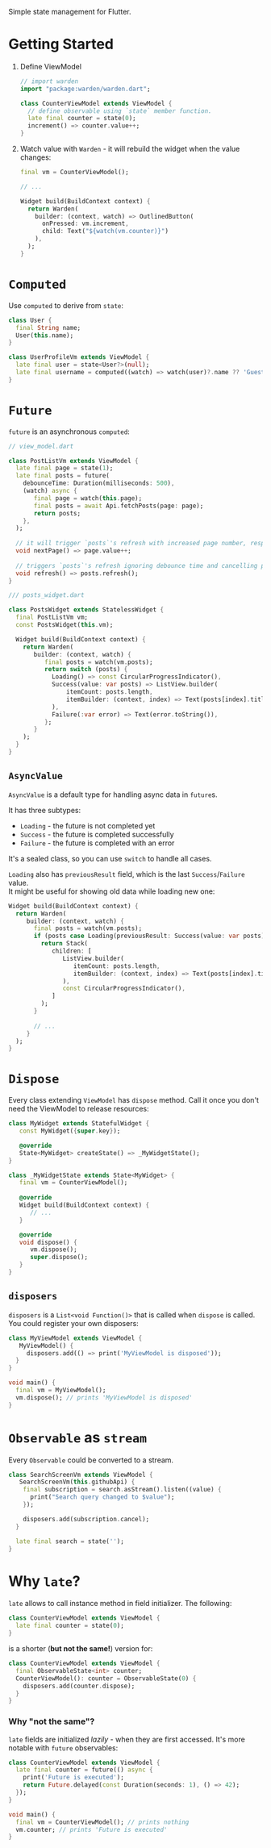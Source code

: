 Simple state management for Flutter.

# Getting Started
1. Define ViewModel
    ```dart
   // import warden 
   import "package:warden/warden.dart"; 
   
    class CounterViewModel extends ViewModel {
      // define observable using `state` member function.
      late final counter = state(0);
      increment() => counter.value++;
    }
    ```
2. Watch value with `Warden` - it will rebuild the widget when the value changes:
    ```dart
   final vm = CounterViewModel();
   
   // ...
   
   Widget build(BuildContext context) {
      return Warden(
        builder: (context, watch) => OutlinedButton(
          onPressed: vm.increment,
          child: Text("${watch(vm.counter)}")
        ),
      );
   }
    ```

# `Computed`
Use `computed` to derive from `state`:

```dart
class User {
  final String name;
  User(this.name);
}

class UserProfileVm extends ViewModel {
  late final user = state<User?>(null);
  late final username = computed((watch) => watch(user)?.name ?? 'Guest');
}
```

# `Future`
`future` is an asynchronous `computed`:
```dart
// view_model.dart

class PostListVm extends ViewModel {
  late final page = state(1);
  late final posts = future(
    debounceTime: Duration(milliseconds: 500),         
    (watch) async {
       final page = watch(this.page);
       final posts = await Api.fetchPosts(page: page);
       return posts;
    },
  );
  
  // it will trigger `posts`'s refresh with increased page number, respecting debounceTime
  void nextPage() => page.value++;
  
  // triggers `posts`'s refresh ignoring debounce time and cancelling previous refresh
  void refresh() => posts.refresh();
}
```
```dart
/// posts_widget.dart

class PostsWidget extends StatelessWidget {
  final PostListVm vm;
  const PostsWidget(this.vm);

  Widget build(BuildContext context) {
    return Warden(
       builder: (context, watch) {
          final posts = watch(vm.posts);
          return switch (posts) {
            Loading() => const CircularProgressIndicator(),
            Success(value: var posts) => ListView.builder(
                itemCount: posts.length,
                itemBuilder: (context, index) => Text(posts[index].title),
            ),
            Failure(:var error) => Text(error.toString()),
          };
       }
    );
  }
}
```
## `AsyncValue`
`AsyncValue` is a default type for handling async data in `future`s.

It has three subtypes:
- `Loading` - the future is not completed yet
- `Success` - the future is completed successfully
- `Failure` - the future is completed with an error

It's a sealed class, so you can use `switch` to handle all cases.

`Loading` also has `previousResult` field, which is the last `Success`/`Failure` value. </br>
It might be useful for showing old data while loading new one:
```dart
Widget build(BuildContext context) {
  return Warden(
     builder: (context, watch) {
       final posts = watch(vm.posts);
       if (posts case Loading(previousResult: Success(value: var posts))) {
         return Stack(
            children: [
               ListView.builder(
                  itemCount: posts.length,
                  itemBuilder: (context, index) => Text(posts[index].title),
               ),
               const CircularProgressIndicator(),
            ]
         );
       }
       
       // ...
     }
  );
}
```


# `Dispose`
Every class extending `ViewModel` has `dispose` method. 
Call it once you don't need the ViewModel to release resources:

```dart
class MyWidget extends StatefulWidget {
   const MyWidget({super.key});

   @override
   State<MyWidget> createState() => _MyWidgetState();
}

class _MyWidgetState extends State<MyWidget> {
   final vm = CounterViewModel();
   
   @override
   Widget build(BuildContext context) {
      // ...
   }

   @override
   void dispose() {
      vm.dispose();
      super.dispose();
   }
}
```

## `disposers`
`disposers` is a `List<void Function()>` that is called when `dispose` is called.
You could register your own disposers:
```dart
class MyViewModel extends ViewModel {
   MyViewModel() {
     disposers.add(() => print('MyViewModel is disposed'));
  }
}

void main() {
  final vm = MyViewModel();
  vm.dispose(); // prints 'MyViewModel is disposed'
}
```

# `Observable` as `stream`
Every `Observable` could be converted to a stream.

```dart
class SearchScreenVm extends ViewModel {
   SearchScreenVm(this.githubApi) {
    final subscription = search.asStream().listen((value) {
      print("Search query changed to $value");
    });

    disposers.add(subscription.cancel);
  }

  late final search = state('');
}
```

# Why `late`?
`late` allows to call instance method in field initializer.
The following:
```dart
class CounterViewModel extends ViewModel {
  late final counter = state(0);
}
```
is a shorter (**but not the same!**) version for:
```dart
class CounterViewModel extends ViewModel {
  final ObservableState<int> counter;
  CounterViewModel(): counter = ObservableState(0) {
    disposers.add(counter.dispose);
  }
}
```

### Why "not the same"?
`late` fields are initialized *lazily* - when they are first accessed.
It's more notable with `future` observables:
```dart
class CounterViewModel extends ViewModel {
  late final counter = future(() async {
    print('Future is executed');
    return Future.delayed(const Duration(seconds: 1), () => 42);
  });
}

void main() {
  final vm = CounterViewModel(); // prints nothing
  vm.counter; // prints 'Future is executed'
}
```